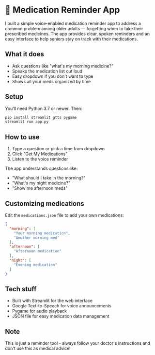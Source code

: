 # 💊 Medication Reminder App

I built a simple voice-enabled medication reminder app to address a common problem among older adults — forgetting when to take their prescribed medicines. The app provides clear, spoken reminders and an easy interface to help seniors stay on track with their medications.

## What it does

- Ask questions like "what's my morning medicine?" 
- Speaks the medication list out loud
- Easy dropdown if you don't want to type
- Shows all your meds organized by time

## Setup

You'll need Python 3.7 or newer. Then:

```bash
pip install streamlit gtts pygame
streamlit run app.py
```

## How to use

1. Type a question or pick a time from dropdown
2. Click "Get My Medications" 
3. Listen to the voice reminder

The app understands questions like:
- "What should I take in the morning?"
- "What's my night medicine?"
- "Show me afternoon meds"

## Customizing medications

Edit the `medications.json` file to add your own medications:

```json
{
  "morning": [
    "Your morning medication",
    "Another morning med"
  ],
  "afternoon": [
    "Afternoon medication"
  ],
  "night": [
    "Evening medication"
  ]
}
```

## Tech stuff

- Built with Streamlit for the web interface
- Google Text-to-Speech for voice announcements  
- Pygame for audio playback
- JSON file for easy medication data management

## Note

This is just a reminder tool - always follow your doctor's instructions and don't use this as medical advice!
